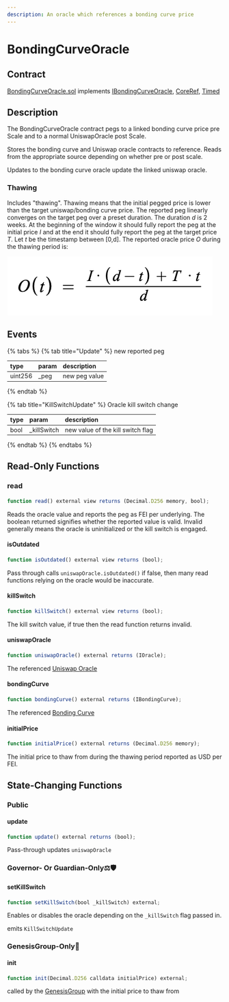```yaml
---
description: An oracle which references a bonding curve price
---
```


# BondingCurveOracle

## Contract

[BondingCurveOracle.sol](https://github.com/fei-protocol/fei-protocol-core/blob/master/contracts/oracle/BondingCurveOracle.sol) implements [IBondingCurveOracle](https://github.com/fei-protocol/fei-protocol-core/blob/master/contracts/oracle/IBondingCurveOracle.sol), [CoreRef](https://github.com/fei-protocol/fei-protocol-core/blob/master/contracts/refs/CoreRef.sol), [Timed](https://github.com/fei-protocol/fei-protocol-core/blob/master/contracts/utils/Timed.sol)

## Description

The BondingCurveOracle contract pegs to a linked bonding curve price pre Scale and to a normal UniswapOracle post Scale.

Stores the bonding curve and Uniswap oracle contracts to reference. Reads from the appropriate source depending on whether pre or post scale.

Updates to the bonding curve oracle update the linked uniswap oracle.

### Thawing

Includes "thawing". Thawing means that the initial pegged price is lower than the target uniswap/bonding curve price. The reported peg linearly converges on the target peg over a preset duration. The duration _d_ is 2 weeks. At the beginning of the window it should fully report the peg at the initial price _I_ and at the end it should fully report the peg at the target price _T_. Let _t_ be the timestamp between \[0,d\]. The reported oracle price _O_ during the thawing period is:

![](../../.gitbook/assets/screen-shot-2021-02-14-at-5.23.16-pm.png)

## Events

{% tabs %}
{% tab title="Update" %}
 new reported peg

| type | param | description |
| :--- | :--- | :--- |
| uint256 | \_peg | new peg value |
{% endtab %}

{% tab title="KillSwitchUpdate" %}
Oracle kill switch change

| type | param | description |
| :--- | :--- | :--- |
| bool | \_killSwitch | new value of the kill switch flag |
{% endtab %}
{% endtabs %}

## Read-Only Functions

### read

```javascript
function read() external view returns (Decimal.D256 memory, bool);
```

Reads the oracle value and reports the peg as FEI per underlying. The boolean returned signifies whether the reported value is valid. Invalid generally means the oracle is uninitialized or the kill switch is engaged.

#### isOutdated

```javascript
function isOutdated() external view returns (bool);
```

Pass through calls `uniswapOracle.isOutdated()` if false, then many read functions relying on the oracle would be inaccurate.

#### killSwitch

```javascript
function killSwitch() external view returns (bool);
```

The kill switch value, if true then the read function returns invalid.

#### uniswapOracle

```javascript
function uniswapOracle() external returns (IOracle);
```

The referenced [Uniswap Oracle](uniswaporacle.md)

#### bondingCurve

```javascript
function bondingCurve() external returns (IBondingCurve);
```

The referenced [Bonding Curve](../bondingcurve/)

#### initialPrice

```javascript
function initialPrice() external returns (Decimal.D256 memory);
```

The initial price to thaw from during the thawing period reported as USD per FEI.

## State-Changing Functions <a id="state-changing-functions"></a>

### Public

#### update

```javascript
function update() external returns (bool);
```

Pass-through updates `uniswapOracle`

### Governor- Or Guardian-Only⚖️🛡

#### setKillSwitch

```javascript
function setKillSwitch(bool _killSwitch) external;
```

Enables or disables the oracle depending on the `_killSwitch` flag passed in.

emits `KillSwitchUpdate`

### GenesisGroup-Only🚀

#### init

```javascript
function init(Decimal.D256 calldata initialPrice) external;
```

called by the [GenesisGroup](../genesis/genesisgroup.md) with the initial price to thaw from

